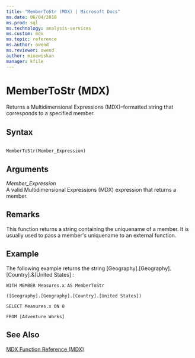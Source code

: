 ```yaml
---
title: "MemberToStr (MDX) | Microsoft Docs"
ms.date: 06/04/2018
ms.prod: sql
ms.technology: analysis-services
ms.custom: mdx
ms.topic: reference
ms.author: owend
ms.reviewer: owend
author: minewiskan
manager: kfile
---
```

# MemberToStr (MDX)


  Returns a Multidimensional Expressions (MDX)–formatted string that corresponds to a specified member.  
  
## Syntax  
  
```  
  
MemberToStr(Member_Expression)   
```  
  
## Arguments  
 *Member_Expression*  
 A valid Multidimensional Expressions (MDX) expression that returns a member.  
  
## Remarks  
 This function returns a string containing the uniquename of a member. It is usually used to pass a member's uniquename to an external function.  
  
## Example  
 The following example returns the string [Geography].[Geography].[Country].&[United States] :  
  
 `WITH MEMBER Measures.x AS MemberToStr`  
  
 `([Geography].[Geography].[Country].[United States])`  
  
 `SELECT Measures.x ON 0`  
  
 `FROM [Adventure Works]`  
  
## See Also  
 [MDX Function Reference &#40;MDX&#41;](../mdx/mdx-function-reference-mdx.md)  
  
  
